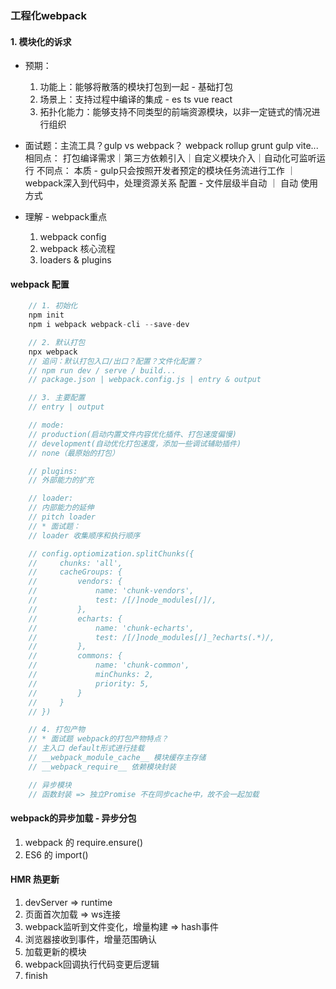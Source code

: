 ### 工程化webpack
#### 1. 模块化的诉求
* 预期：
  1. 功能上：能够将散落的模块打包到一起 - 基础打包
  2. 场景上：支持过程中编译的集成 - es ts vue react
  3. 拓扑化能力：能够支持不同类型的前端资源模块，以非一定链式的情况进行组织

* 面试题：主流工具？gulp vs webpack？
  webpack rollup grunt gulp vite...
  相同点：
  打包编译需求｜第三方依赖引入｜自定义模块介入｜自动化可监听运行
  不同点：
  本质 - gulp只会按照开发者预定的模块任务流进行工作 ｜ webpack深入到代码中，处理资源关系
  配置 - 文件层级半自动 ｜ 自动
  使用方式

* 理解 - webpack重点
   1. webpack config
   2. webpack 核心流程
   3. loaders & plugins

#### webpack 配置
```js
    // 1. 初始化
    npm init
    npm i webpack webpack-cli --save-dev

    // 2. 默认打包
    npx webpack
    // 追问：默认打包入口/出口？配置？文件化配置？
    // npm run dev / serve / build...
    // package.json | webpack.config.js | entry & output

    // 3. 主要配置
    // entry | output

    // mode: 
    // production(启动内置文件内容优化插件、打包速度偏慢)
    // development(自动优化打包速度，添加一些调试辅助插件)
    // none（最原始的打包）

    // plugins:
    // 外部能力的扩充

    // loader:
    // 内部能力的延伸
    // pitch loader
    // * 面试题：
    // loader 收集顺序和执行顺序

    // config.optiomization.splitChunks({
    //     chunks: 'all',
    //     cacheGroups: {
    //         vendors: {
    //             name: 'chunk-vendors',
    //             test: /[/]node_modules[/]/,
    //         },
    //         echarts: {
    //             name: 'chunk-echarts',
    //             test: /[/]node_modules[/]_?echarts(.*)/,
    //         },
    //         commons: {
    //             name: 'chunk-common',
    //             minChunks: 2,
    //             priority: 5,
    //         }
    //     }
    // })

    // 4. 打包产物
    // * 面试题 webpack的打包产物特点？
    // 主入口 default形式进行挂载
    // __webpack_module_cache__ 模块缓存主存储
    // __webpack_require__ 依赖模块封装

    // 异步模块
    // 函数封装 => 独立Promise 不在同步cache中，故不会一起加载

```

#### webpack的异步加载 - 异步分包
1. webpack 的 require.ensure()
2. ES6 的 import()

#### HMR 热更新
1. devServer => runtime
2. 页面首次加载 => ws连接
3. webpack监听到文件变化，增量构建 => hash事件
4. 浏览器接收到事件，增量范围确认
5. 加载更新的模块
6. webpack回调执行代码变更后逻辑
7. finish
